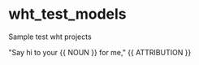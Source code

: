 # wht_test_models

Sample test wht projects

<!--#
NOUN=dog
ATTRIBUTION=Sameer Prajapati
$-->

"Say hi to your {{ NOUN }} for me," {{ ATTRIBUTION }}

